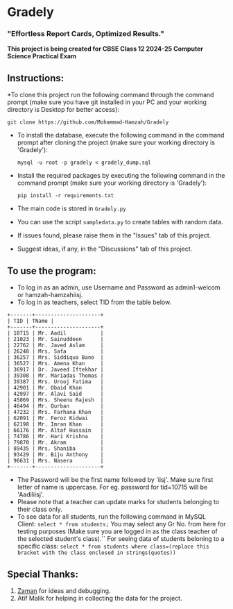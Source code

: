 # Gradely
### "Effortless Report Cards, Optimized Results."


**This project is being created for CBSE Class 12 2024-25 Computer Science Practical Exam**


## Instructions:
*To clone this project run the following command through the command prompt (make sure you have git installed in your PC and your working directory is Desktop for better access):

	git clone https://github.com/Mohammad-Hamzah/Gradely
	
* To install the database, execute the following command in the command prompt after cloning the project (make sure your working directory is 'Gradely'):

	`mysql -u root -p gradely < gradely_dump.sql`

* Install the required packages by executing the following command in the command prompt (make sure your working directory is 'Gradely'):

	`pip install -r requirements.txt`
	
* The main code is stored in `Gradely.py`
* You can use the script `sampledata.py` to create tables with random data.
* If issues found, please raise them in the "Issues" tab of this project.
* Suggest ideas, if any, in the "Discussions" tab of this project.

## To use the program:
* To log in as an admin, use Username and Password as admin1-welcom or hamzah-hamzahiisj.
* To log in as teachers, select TID from the table below.
```
+-------+---------------------+
| TID | TName |
+-------+---------------------+
| 10715 | Mr. Aadil 	      |
| 21023 | Mr. Sainuddeen      |
| 22762 | Mr. Javed Aslam     |
| 26248 | Mrs. Safa           |
| 36257 | Mrs. Siddiqua Bano  |
| 36527 | Mrs. Amena Khan     |
| 36917 | Dr. Javeed Iftekhar |
| 39308 | Mr. Mariadas Thomas |
| 39387 | Mrs. Urooj Fatima   |
| 42901 | Mr. Obaid Khan      |
| 42997 | Mr. Alavi Said      |
| 45869 | Mrs. Sheenu Rajesh  |
| 46494 | Mr. Qurban          |
| 47232 | Mrs. Farhana Khan   |
| 62091 | Mr. Feroz Kidwai    |
| 62198 | Mr. Imran Khan      |
| 66176 | Mr. Altaf Hussain   |
| 74786 | Mr. Hari Krishna    |
| 79870 | Mr. Akram           |
| 89435 | Mrs. Shaniba        |
| 93429 | Mr. Biju Anthony    |
| 96631 | Mrs. Nasera         |
+-------+---------------------+
```
* The Password will be the first name followed by 'iisj'. Make sure first letter of name is uppercase. For eg. password for tid=10715 will be 'Aadiliisj'.
* Please note that a teacher can update marks for students belonging to their class only.
* To see data for all students, run the following command in MySQL Client:
  `select * from students;`
  You may select any Gr No. from here for testing purposes (Make sure you are logged in as the class teacher of the selected student's class).``
  For seeing data of students beloning to a specific class:
  `select * from students where class=(replace this bracket with the class enclosed in strings(quotes))`
  
## Special Thanks:
1. [Zaman](https://github.com/infrared-o8/) for ideas and debugging.
2. Atif Malik for helping in collecting the data for the project.
